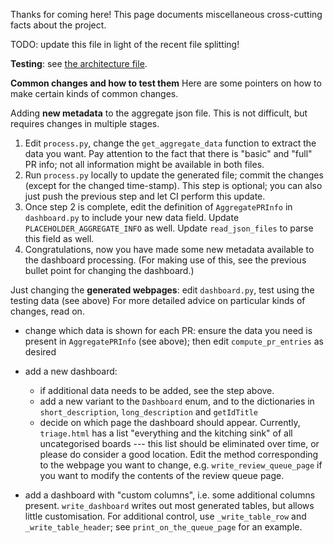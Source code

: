 Thanks for coming here! This page documents miscellaneous cross-cutting facts about the project.

TODO: update this file in light of the recent file splitting!

**Testing**: see [the architecture file](ARCHITECTURE.md#testing).

**Common changes and how to test them**
Here are some pointers on how to make certain kinds of common changes.


Adding **new metadata** to the aggregate json file.
This is not difficult, but requires changes in multiple stages.
1. Edit `process.py`, change the `get_aggregate_data` function to extract the data you want.
Pay attention to the fact that there is "basic" and "full" PR info; not all information might be available in both files.
2. Run `process.py` locally to update the generated file; commit the changes (except for the changed time-stamp). This step is optional; you can also just push the previous step and let CI perform this update.
3. Once step 2 is complete, edit the definition of `AggregatePRInfo` in `dashboard.py` to include your new data field. Update `PLACEHOLDER_AGGREGATE_INFO` as well. Update `read_json_files` to parse this field as well.
4. Congratulations, now you have made some new metadata available to the dashboard processing. (For making use of this, see the previous bullet point for changing the dashboard.)


Just changing the **generated webpages**: edit `dashboard.py`, test using the testing data (see above)
For more detailed advice on particular kinds of changes, read on.

- change which data is shown for each PR: ensure the data you need is present in `AggregatePRInfo` (see above); then edit `compute_pr_entries` as desired

- add a new dashboard:
  - if additional data needs to be added, see the step above.
  - add a new variant to the `Dashboard` enum, and to the dictionaries in `short_description`, `long_description` and `getIdTitle`
  - decide on which page the dashboard should appear. Currently, `triage.html` has a list "everything and the kitching sink" of all uncategorised boards --- this list should be eliminated over time, or please do consider a good location.
  Edit the method corresponding to the webpage you want to change, e.g. `write_review_queue_page` if you want to modify the contents of the review queue page.

- add a dashboard with "custom columns", i.e. some additional columns present. `write_dashboard` writes out most generated tables, but allows little customisation. For additional control, use `_write_table_row` and `_write_table_header`; see `print_on_the_queue_page` for an example.
